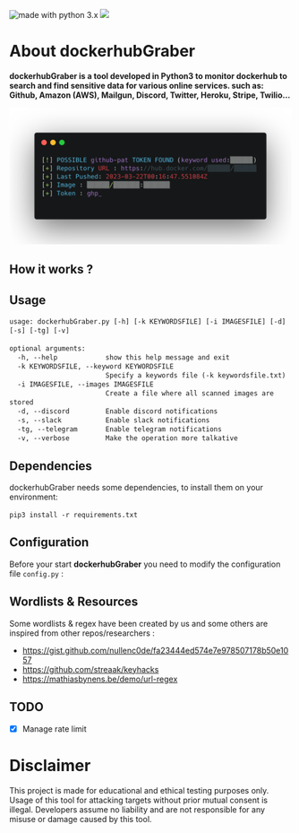 <img src="https://img.shields.io/badge/made%20with-python-blue.svg" alt="made with python 3.x"> <img src="https://img.shields.io/github/issues/SergejFrank/dockerhubgraber.svg">
# About dockerhubGraber

**dockerhubGraber is a tool developed in Python3 to monitor dockerhub to search and find sensitive data for various online services. such as: Github, Amazon (AWS), Mailgun, Discord, Twitter, Heroku, Stripe, Twilio...**

![demo](images/preview-dockerhubgraber.png)

## How it works ?


## Usage

``````````
usage: dockerhubGraber.py [-h] [-k KEYWORDSFILE] [-i IMAGESFILE] [-d] [-s] [-tg] [-v]

optional arguments:
  -h, --help            show this help message and exit
  -k KEYWORDSFILE, --keyword KEYWORDSFILE
                        Specify a keywords file (-k keywordsfile.txt)
  -i IMAGESFILE, --images IMAGESFILE
                        Create a file where all scanned images are stored
  -d, --discord         Enable discord notifications
  -s, --slack           Enable slack notifications
  -tg, --telegram       Enable telegram notifications
  -v, --verbose         Make the operation more talkative
``````````

## Dependencies

dockerhubGraber needs some dependencies, to install them on your environment:

``pip3 install -r requirements.txt``

## Configuration

Before your start **dockerhubGraber** you need to modify the configuration file ``config.py`` :

## Wordlists & Resources

Some wordlists & regex have been created by us and some others are inspired from other repos/researchers :

* https://gist.github.com/nullenc0de/fa23444ed574e7e978507178b50e1057
* https://github.com/streaak/keyhacks
* https://mathiasbynens.be/demo/url-regex

## TODO

- [X] Manage rate limit

# Disclaimer

This project is made for educational and ethical testing purposes only. Usage of this tool for attacking targets without prior mutual consent is illegal. Developers assume no liability and are not responsible for any misuse or damage caused by this tool.
